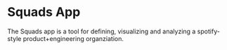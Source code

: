 # Squads App

The Squads app is a tool for defining, visualizing and analyzing a spotify-style product+engineering organziation.
